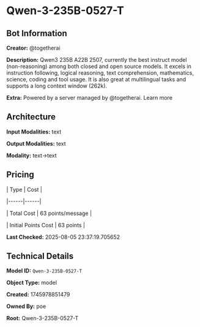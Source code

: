 # Qwen-3-235B-0527-T

## Bot Information

**Creator:** @togetherai

**Description:** Qwen3 235B A22B 2507, currently the best instruct model (non-reasoning) among both closed and open source models. It excels in instruction following, logical reasoning, text comprehension, mathematics, science, coding and tool usage. It is also great at multilingual tasks and supports a long context window (262k).

**Extra:** Powered by a server managed by @togetherai. Learn more


## Architecture

**Input Modalities:** text

**Output Modalities:** text

**Modality:** text->text


## Pricing

| Type | Cost |

|------|------|

| Total Cost | 63 points/message |

| Initial Points Cost | 63 points |


**Last Checked:** 2025-08-05 23:37:19.705652


## Technical Details

**Model ID:** `Qwen-3-235B-0527-T`

**Object Type:** model

**Created:** 1745978851479

**Owned By:** poe

**Root:** Qwen-3-235B-0527-T
